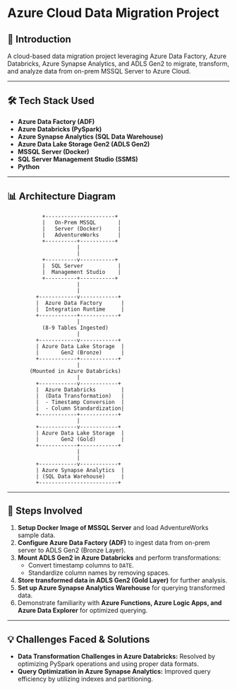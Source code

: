 # Azure Cloud Data Migration Project

## 📌 Introduction
A cloud-based data migration project leveraging Azure Data Factory, Azure Databricks, Azure Synapse Analytics, and ADLS Gen2 to migrate, transform, and analyze data from on-prem MSSQL Server to Azure Cloud.

---

## 🛠️ Tech Stack Used
- **Azure Data Factory (ADF)**
- **Azure Databricks (PySpark)**
- **Azure Synapse Analytics (SQL Data Warehouse)**
- **Azure Data Lake Storage Gen2 (ADLS Gen2)**
- **MSSQL Server (Docker)**
- **SQL Server Management Studio (SSMS)**
- **Python**

---

## 📊 Architecture Diagram
               +----------------------+
               |   On-Prem MSSQL       |
               |   Server (Docker)     |
               |   AdventureWorks      |
               +----------+-----------+
                          |
                          | 
               +----------v-----------+
               |  SQL Server           |
               |  Management Studio    |
               +----------+-----------+
                          |
                          |
             +------------v------------+
             |  Azure Data Factory      |
             |  Integration Runtime     |
             +------------+------------+
                          |
               (8-9 Tables Ingested)   
                          |
             +------------v------------+
             | Azure Data Lake Storage  |
             |       Gen2 (Bronze)      |
             +------------+------------+
                          |
           (Mounted in Azure Databricks)
                          |
             +------------v------------+
             |  Azure Databricks        |
             |  (Data Transformation)   |
             |  - Timestamp Conversion  |
             |  - Column Standardization|
             +------------+------------+
                          |
             +------------v------------+
             | Azure Data Lake Storage  |
             |       Gen2 (Gold)        |
             +------------+------------+
                          |
                          |
             +------------v------------+
             | Azure Synapse Analytics  |
             | (SQL Data Warehouse)     |
             +-------------------------+

             
---

## 📑 Steps Involved
1. **Setup Docker Image of MSSQL Server** and load AdventureWorks sample data.
2. **Configure Azure Data Factory (ADF)** to ingest data from on-prem server to ADLS Gen2 (Bronze Layer).
3. **Mount ADLS Gen2 in Azure Databricks** and perform transformations:
   - Convert timestamp columns to `DATE`.
   - Standardize column names by removing spaces.
4. **Store transformed data in ADLS Gen2 (Gold Layer)** for further analysis.
5. **Set up Azure Synapse Analytics Warehouse** for querying transformed data.
6. Demonstrate familiarity with **Azure Functions, Azure Logic Apps, and Azure Data Explorer** for optimized querying.

---

## 💡 Challenges Faced & Solutions
- **Data Transformation Challenges in Azure Databricks:** Resolved by optimizing PySpark operations and using proper data formats.
- **Query Optimization in Azure Synapse Analytics:** Improved query efficiency by utilizing indexes and partitioning.
